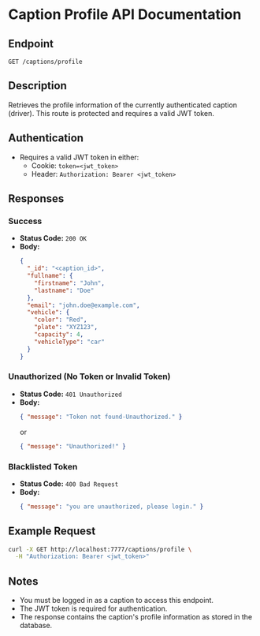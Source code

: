 # Caption Profile API Documentation

## Endpoint

`GET /captions/profile`

## Description

Retrieves the profile information of the currently authenticated caption (driver). This route is protected and requires a valid JWT token.

## Authentication

- Requires a valid JWT token in either:
  - Cookie: `token=<jwt_token>`
  - Header: `Authorization: Bearer <jwt_token>`

## Responses

### Success

- **Status Code:** `200 OK`
- **Body:**
  ```json
  {
    "_id": "<caption_id>",
    "fullname": {
      "firstname": "John",
      "lastname": "Doe"
    },
    "email": "john.doe@example.com",
    "vehicle": {
      "color": "Red",
      "plate": "XYZ123",
      "capacity": 4,
      "vehicleType": "car"
    }
  }
  ```

### Unauthorized (No Token or Invalid Token)

- **Status Code:** `401 Unauthorized`
- **Body:**
  ```json
  { "message": "Token not found-Unauthorized." }
  ```
  or
  ```json
  { "message": "Unauthorized!" }
  ```

### Blacklisted Token

- **Status Code:** `400 Bad Request`
- **Body:**
  ```json
  { "message": "you are unauthorized, please login." }
  ```

## Example Request

```sh
curl -X GET http://localhost:7777/captions/profile \
  -H "Authorization: Bearer <jwt_token>"
```

## Notes

- You must be logged in as a caption to access this endpoint.
- The JWT token is required for authentication.
- The response contains the caption's profile information as stored in the database.